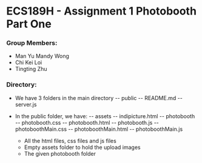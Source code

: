 # ECS189H - Assignment 1 Photobooth Part One

### Group Members:
- Man Yu Mandy Wong
- Chi Kei Loi
- Tingting Zhu

### Directory:

- We have 3 folders in the main directory
  -- public
  -- README.md
  -- server.js

- In the public folder, we have:
  -- assets
  -- indipicture.html
  -- photobooth
  -- photobooth.css
  -- photobooth.html
  -- photobooth.js
  -- photoboothMain.css
  -- photoboothMain.html
  -- photoboothMain.js

  * All the html files, css files and js files
  * Empty assets folder to hold the upload images
  * The given photobooth folder
